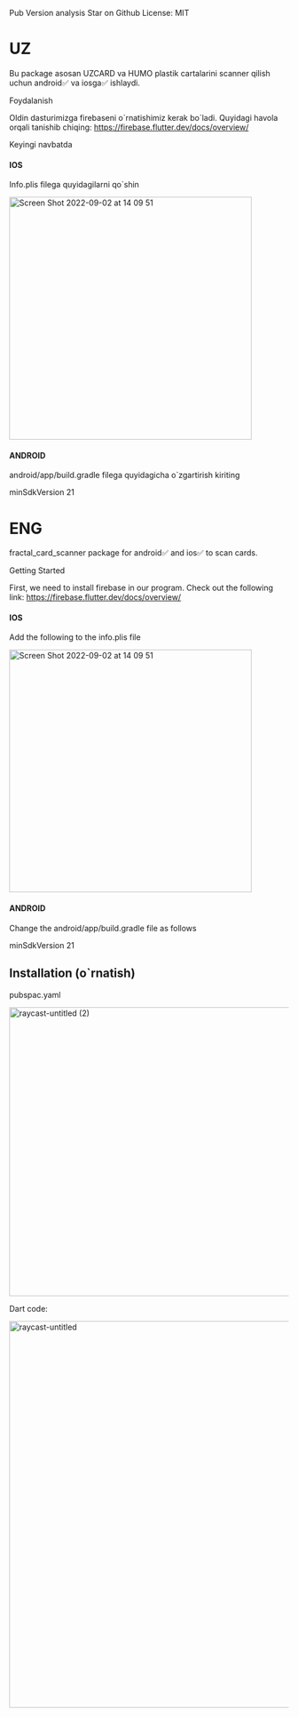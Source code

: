 Pub Version analysis Star on Github License: MIT



<h1>UZ</h1>

Bu package asosan UZCARD va HUMO plastik cartalarini scanner qilish uchun android✅ va iosga✅ ishlaydi.


Foydalanish 

Oldin dasturimizga firebaseni o\`rnatishimiz kerak bo\`ladi. Quyidagi havola orqali tanishib chiqing:   https://firebase.flutter.dev/docs/overview/


Keyingi navbatda

<h4>IOS</h4>

Info.plis filega quyidagilarni qo\`shin


<img width="437" alt="Screen Shot 2022-09-02 at 14 09 51" src="https://user-images.githubusercontent.com/96409233/188106128-87ab5f65-78b2-4250-a411-2fa5a7fff3d4.png">


<h4>ANDROID </h4>

android/app/build.gradle filega quyidagicha o\`zgartirish kiriting

minSdkVersion 21



<h1>ENG</h1>

fractal_card_scanner package for android✅ and ios✅ to scan cards.


Getting Started 

First, we need to install firebase in our program. Check out the following link: https://firebase.flutter.dev/docs/overview/


<h4>IOS</h4>

Add the following to the info.plis file

<img width="437" alt="Screen Shot 2022-09-02 at 14 09 51" src="https://user-images.githubusercontent.com/96409233/188106128-87ab5f65-78b2-4250-a411-2fa5a7fff3d4.png">


<h4>ANDROID </h4>

Change the android/app/build.gradle file as follows

minSdkVersion 21




<h2>Installation (o`rnatish) </h2>


pubspac.yaml

<img width="520" alt="raycast-untitled (2)" src="https://user-images.githubusercontent.com/96409233/188303728-56952446-b8e6-449d-bcc3-54d1f36f9b63.png">



Dart code:

<img width="696" alt="raycast-untitled" src="https://user-images.githubusercontent.com/96409233/188119929-eb44289b-c9b3-4032-96c9-8c5a21acb337.png">








